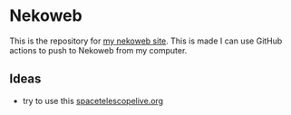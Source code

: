 # Nekoweb

This is the repository for [my nekoweb site](https://mossizprypjat.nekoweb.org/).
This is made I can use GitHub actions to push to Nekoweb from my computer.

## Ideas
- try to use this [spacetelescopelive.org](https://spacetelescopelive.org/)
